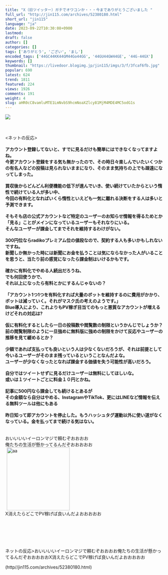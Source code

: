 ```yaml
---
title: "X（旧ツイッター）ガチでオワコンか・・・今までありがとうございました "
full_url: "http://jin115.com/archives/52380180.html"
short_url: "jin115"
language: "ja"
date: 2023-09-22T10:30:08+0900
lastmod: 
draft: false
author: []
categories: []
tags: ['ありがとう', 'ござい', 'まし']
encoded_tags: ['44GC44KK44GM44Go44GG', '44GU44GW44GE', '44G-44GX']
keywords: []
thumbnail: "https://livedoor.blogimg.jp/jin115/imgs/3/f/3fcaf6fb.jpg"
popular: 690
latest: 624
trend: 1811
featured: 224
views: 1926
comments: 191
weight: 4
slug: aHR0cC8vamluMTE1LmNvbS9hcmNoaXZlcy81MjM4MDE4MC5odG1s
---
```


![](https://livedoor.blogimg.jp/jin115/imgs/3/f/3fcaf6fb.jpg)

<div><a name='more'></a> <br> <br> <ネットの反応><br> <br> <b>アカウント登録してないと、すでに見るだけも簡単にはできなくなってますよね。<br> 今更アカウント登録をする気も無かったので、その時日々楽しんでいたいくつかの有名人などの投稿は見られないままになり、そのまま気持ちの上でも疎遠になってしまった。</b><br> <br> <b>買収後からどんどん利便機能の低下が進んでいき、使い続けていたからという惰性で続けている人が多い中、<br> 今回の有料化となればいくら惰性といえども一気に離れる決断をする人は多いと予測できます。</b><br> <br> <b>そもそも店の公式アカウントなど特定のユーザーのお知らせ情報を得るためとか「見る」ことがメインになっているユーザーもそれなりにいる。<br> そんなユーザーが課金してまでそれを維持するわけがない。</b><br> <br> <b>300円位ならradikoプレミアム位の値段なので、契約する人も多いかもしれないですね。<br> 新聞しか無かった時には新聞にお金を払うことは気にならなかった人がいることを思うと、当たり前の感覚になったら課金制はいけるかもです。</b><br> <br> <b>確かに有料化でやめる人続出だろうね、<br> でも何回使うかで、<br> それ以上になったら有料とかにするんじゃないの？</b><br> <br> <b>「アカウント1つ1つを有料化すれば大量のボットを維持するのに費用がかかり、ボットは減っていく。それがマスク氏の考えのようです。」<br> Blue導入により、これよりもPV稼ぎ目当てのもっと悪質なアカウントが増えるけどそれの対応は?</b><br> <br> <b>仮に有料化するとしたら一日の投稿数や閲覧数の制限というかんじでしょうか？<br> 前の閲覧制限のように一旦強めに無料版に強めの制限をかけて反応やユーザーの推移を見て緩めるとか？</b><br> <br> <b>少額であれば支払っても良いという人は少なくないだろうが、それは前提として今いるユーザーがそのまま残っているということなんだよな。<br> ユーザーが少なくなったとなれば課金する価値を失う可能性が高いだろう。</b><br> <br> <b>自分ではツイートせずに見るだけユーザーは無料にしてほしいな。<br> 或いは１ツイートごとに料金１０円とかね。</b><br> <br> <b>記事に500円なら課金しても続けるとあるが<br> その金額なら自分はやめる、InstagramやTikTok、更にはLINEなど情報を伝える無料ツールは他にもある</b><br> <br> <b>昨日知って即アカウントを停止した。もうハッシュタグ運動以外に使い道がなくなっている。金を払ってまで続ける気はない。</b><br> <br> <br> おいいいいイーロンマジで頼むぞおおおお<br> 俺たちの生活が懸かってるんだぞおおおおお<br> <img src='https//livedoor.blogimg.jp/jin115/imgs/d/3/d3617177.gif' alt='aa' width='201' border='0' hspace='5' class='pict'><br> X消えたらどこでPV稼げば良いんだよおおおおお<br> <br> <br> <br> <br> <br> <p>ネットの反応>おいいいいイーロンマジで頼むぞおおおお俺たちの生活が懸かってるんだぞおおおおおX消えたらどこでPV稼げば良いんだよおおおおお</p></div>

(http//jin115.com/archives/52380180.html)
